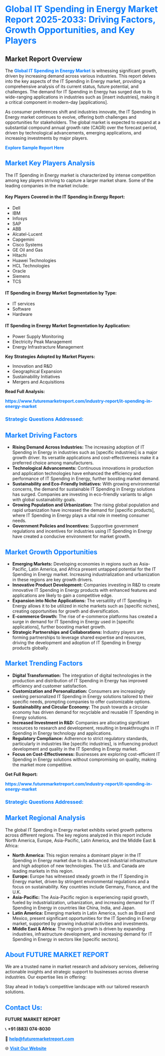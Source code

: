 <h1 style="color: #007BFF;">Global IT Spending in Energy Market Report 2025-2033: Driving Factors, Growth Opportunities, and Key Players</h1>

<section id="overview">
<h2>Market Report Overview</h2>
<p>The <a href="https://www.futuremarketreport.com/industry-report/it-spending-in-energy-market" style="color: #007BFF; text-decoration: none;"><strong>Global IT Spending in Energy Market</strong></a> is witnessing significant growth, driven by increasing demand across various industries. This report delves into the key aspects of the IT Spending in Energy market, providing a comprehensive analysis of its current status, future potential, and challenges. The demand for IT Spending in Energy has surged due to its wide-ranging applications in industries such as [insert industries], making it a critical component in modern-day [applications].</p>
<p>As consumer preferences shift and industries innovate, the IT Spending in Energy market continues to evolve, offering both challenges and opportunities for stakeholders. The global market is expected to expand at a substantial compound annual growth rate (CAGR) over the forecast period, driven by technological advancements, emerging applications, and increasing investments by major players.</p>
</section>

<section id="overview">
<p><a href="https://www.futuremarketreport.com/request-sample/reportId=63505" style="color: #007BFF; text-decoration: none;"><strong>Explore Sample Report Here</strong></a></p>
</section>

<section id="key-players">
<h2 style="color: #007BFF;">Market Key Players Analysis</h2>
<p>The IT Spending in Energy market is characterized by intense competition among key players striving to capture a larger market share. Some of the leading companies in the market include:</p>
<h4>Key Players Covered in the IT Spending in Energy Report:</h4>
<ul><li>Dell</li><li>IBM</li><li>Infosys</li><li>SAP</li><li>ABB</li><li>Alcatel-Lucent</li><li>Capgemini</li><li>Cisco Systems</li><li>GE Oil and Gas</li><li>Hitachi</li><li>Huawei Technologies</li><li>HCL Technologies</li><li>Oracle</li><li>Siemens</li><li>TCS</li></ul>
<h4>IT Spending in Energy Market Segmentation by Type:</h4>
<ul><li>IT services</li><li>Software</li><li>Hardware</li></ul>

<h4>IT Spending in Energy Market Segmentation by Application:</h4>
<ul><li>Power Supply Monitoring</li><li>Electricity Peak Management</li><li>Energy Infrastracture Management</li></ul>
<p><strong>Key Strategies Adopted by Market Players:</strong></p>
<ul>
<li>Innovation and R&D</li>
<li>Geographical Expansion</li>
<li>Sustainability Initiatives</li>
<li>Mergers and Acquisitions</li>
</ul>
</section>

<section>
<p><strong>Read Full Analysis: </strong></p><a href="https://www.futuremarketreport.com/industry-report/it-spending-in-energy-market" style="color: #007BFF; text-decoration: none;"><strong>https://www.futuremarketreport.com/industry-report/it-spending-in-energy-market</strong></a>
<h3 style="color: #007BFF;">Strategic Questions Addressed:</h3>
</section>

<section id="driving-factors">
<h2 style="color: #007BFF;">Market Driving Factors</h2>
<ul>
<li><strong>Rising Demand Across Industries:</strong> The increasing adoption of IT Spending in Energy in industries such as [specific industries] is a major growth driver. Its versatile applications and cost-effectiveness make it a preferred choice among manufacturers.</li>
<li><strong>Technological Advancements:</strong> Continuous innovations in production and application technologies have enhanced the efficiency and performance of IT Spending in Energy, further boosting market demand.</li>
<li><strong>Sustainability and Eco-Friendly Initiatives:</strong> With growing environmental concerns, the demand for sustainable IT Spending in Energy solutions has surged. Companies are investing in eco-friendly variants to align with global sustainability goals.</li>
<li><strong>Growing Population and Urbanization:</strong> The rising global population and rapid urbanization have increased the demand for [specific products], where IT Spending in Energy plays a vital role in meeting consumer needs.</li>
<li><strong>Government Policies and Incentives:</strong> Supportive government regulations and incentives for industries using IT Spending in Energy have created a conducive environment for market growth.</li>
</ul>
</section>

<section id="growth-opportunities">
<h2 style="color: #007BFF;">Market Growth Opportunities</h2>
<ul>
<li><strong>Emerging Markets:</strong> Developing economies in regions such as Asia-Pacific, Latin America, and Africa present untapped potential for the IT Spending in Energy market. Increasing industrialization and urbanization in these regions are key growth drivers.</li>
<li><strong>Innovative Product Development:</strong> Companies investing in R&D to create innovative IT Spending in Energy products with enhanced features and applications are likely to gain a competitive edge.</li>
<li><strong>Expansion into Niche Applications:</strong> The versatility of IT Spending in Energy allows it to be utilized in niche markets such as [specific niches], creating opportunities for growth and diversification.</li>
<li><strong>E-commerce Growth:</strong> The rise of e-commerce platforms has created a surge in demand for IT Spending in Energy used in [specific applications], further boosting market growth.</li>
<li><strong>Strategic Partnerships and Collaborations:</strong> Industry players are forming partnerships to leverage shared expertise and resources, driving the development and adoption of IT Spending in Energy products globally.</li>
</ul>
</section>

<section id="trending-factors">
<h2 style="color: #007BFF;">Market Trending Factors</h2>
<ul>
<li><strong>Digital Transformation:</strong> The integration of digital technologies in the production and distribution of IT Spending in Energy has improved efficiency and customer satisfaction.</li>
<li><strong>Customization and Personalization:</strong> Consumers are increasingly seeking personalized IT Spending in Energy solutions tailored to their specific needs, prompting companies to offer customizable options.</li>
<li><strong>Sustainability and Circular Economy:</strong> The push towards a circular economy has driven demand for recyclable and reusable IT Spending in Energy solutions.</li>
<li><strong>Increased Investment in R&D:</strong> Companies are allocating significant resources to research and development, resulting in breakthroughs in IT Spending in Energy technology and applications.</li>
<li><strong>Regulatory Compliance:</strong> Adherence to strict regulatory standards, particularly in industries like [specific industries], is influencing product development and quality in the IT Spending in Energy market.</li>
<li><strong>Focus on Cost-Effectiveness:</strong> Businesses are exploring cost-efficient IT Spending in Energy solutions without compromising on quality, making the market more competitive.</li>
</ul>
</section>

<section>
<p><strong>Get Full Report: </strong></p><a href="https://www.futuremarketreport.com/industry-report/it-spending-in-energy-market" style="color: #007BFF; text-decoration: none;"><strong>https://www.futuremarketreport.com/industry-report/it-spending-in-energy-market</strong></a>
<h3 style="color: #007BFF;">Strategic Questions Addressed:</h3>
</section>


<section id="regional-analysis">
<h2 style="color: #007BFF;">Market Regional Analysis</h2>
<p>The global IT Spending in Energy market exhibits varied growth patterns across different regions. The key regions analyzed in this report include North America, Europe, Asia-Pacific, Latin America, and the Middle East & Africa:</p>
<ul>
<li><strong>North America:</strong> This region remains a dominant player in the IT Spending in Energy market due to its advanced industrial infrastructure and high adoption of new technologies. The U.S. and Canada are leading markets in this region.</li>
<li><strong>Europe:</strong> Europe has witnessed steady growth in the IT Spending in Energy market, driven by stringent environmental regulations and a focus on sustainability. Key countries include Germany, France, and the U.K.</li>
<li><strong>Asia-Pacific:</strong> The Asia-Pacific region is experiencing rapid growth, fueled by industrialization, urbanization, and increasing demand for IT Spending in Energy in countries like China, India, and Japan.</li>
<li><strong>Latin America:</strong> Emerging markets in Latin America, such as Brazil and Mexico, present significant opportunities for the IT Spending in Energy market, supported by growing industrial activities and investments.</li>
<li><strong>Middle East & Africa:</strong> The region’s growth is driven by expanding industries, infrastructure development, and increasing demand for IT Spending in Energy in sectors like [specific sectors].</li>
</ul>
</section>

<footer>
<h2 style="color: #007BFF;">About FUTURE MARKET REPORT</h2>
<p>We are a trusted name in market research and advisory services, delivering actionable insights and strategic support to businesses across diverse industries. Our expertise lies in offering:</p>

<p>Stay ahead in today’s competitive landscape with our tailored research solutions.</p>

<h2 style="color: #007BFF;">Contact Us:</h2>
<p><strong>FUTURE MARKET REPORT</strong></p>
<p>📞 <strong>+91 (883) 074-8030</strong></p>
<p>📧 <strong><a href="mailto:help@futuremarketreport.com" style="color: #007BFF;">help@futuremarketreport.com</a></strong></p>
<p>🌐 <strong><a href="https://www.futuremarketreport.com/" style="color: #007BFF;">Visit Our Website</a></strong></p>
</footer>